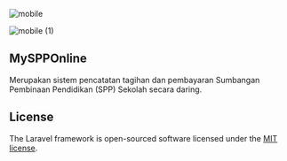 
![mobile](https://github.com/efronpaduansi/My-SPP-Online/assets/64396518/8968eaad-bc60-4907-961c-63ae2c2ef62e)


![mobile (1)](https://github.com/efronpaduansi/My-SPP-Online/assets/64396518/8b1227fc-7cde-4992-88af-d680b95af014)

## MySPPOnline

Merupakan sistem pencatatan tagihan dan pembayaran Sumbangan Pembinaan Pendidikan (SPP) Sekolah secara daring.

## License

The Laravel framework is open-sourced software licensed under the [MIT license](https://opensource.org/licenses/MIT).

